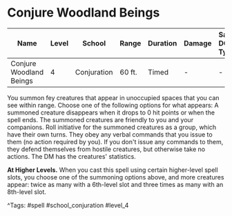 # Conjure Woodland Beings

| Name | Level | School | Range | Duration | Damage | Save DC & Type |
|------|-------|--------|-------|----------|--------|----------------|
| Conjure Woodland Beings | 4 | Conjuration | 60 ft. | Timed | - | - |

You summon fey creatures that appear in unoccupied spaces that you can see within range. Choose one of the following options for what appears: A summoned creature disappears when it drops to 0 hit points or when the spell ends. The summoned creatures are friendly to you and your companions. Roll initiative for the summoned creatures as a group, which have their own turns. They obey any verbal commands that you issue to them (no action required by you). If you don't issue any commands to them, they defend themselves from hostile creatures, but otherwise take no actions. The DM has the creatures' statistics.

**At Higher Levels.** When you cast this spell using certain higher-level spell slots, you choose one of the summoning options above, and more creatures appear: twice as many with a 6th-level slot and three times as many with an 8th-level slot.

^Tags: #spell #school_conjuration #level_4